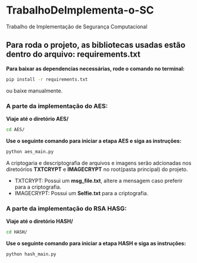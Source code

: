 # TrabalhoDeImplementa-o-SC
Trabalho de Implementação de Segurança Computacional

## Para roda o projeto, as bibliotecas usadas estão dentro do arquivo: **requirements.txt**
**Para baixar as dependencias necessárias, rode o comando no terminal:** 
```sh
pip install -r requirements.txt
```

ou baixe manualmente.

### A parte da implementação do AES:
**Viaje até o diretório AES/**
```sh
cd AES/
```

**Use o seguinte comando para iniciar a etapa AES e siga as instruções:**
```sh
python aes_main.py
```

A criptogaria e descriptografia de arquivos e imagens serão adcionadas nos diretoórios **TXTCRYPT** e **IMAGECRYPT** no root(pasta principal) do projeto.
- TXTCRYPT: Possui um **msg_file.txt**, altere a mensagem caso preferir para a criptografia.
- IMAGECRYPT: Possui um **Selfie.txt** para a criptografia.

### A parte da implementação do RSA HASG:
**Viaje até o diretório HASH/**
```sh
cd HASH/
```

**Use o seguinte comando para iniciar a etapa HASH e siga as instruções:**
```sh
python hash_main.py
```
